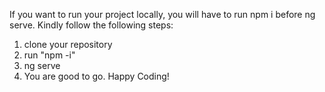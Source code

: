 If you want to run your project locally, you will have to run npm i before ng serve. Kindly follow the following steps:

1. clone your repository
2. run "npm -i"
3. ng serve
4. You are good to go. Happy Coding!
